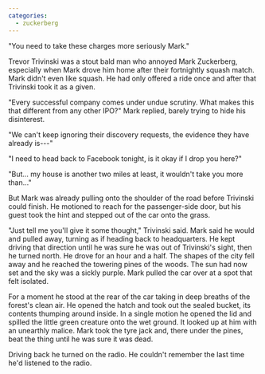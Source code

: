 ```yaml
---
categories:
  - zuckerberg
---
```


"You need to take these charges more seriously Mark."

Trevor Trivinski was a stout bald man who annoyed Mark Zuckerberg, especially
when Mark drove him home after their fortnightly squash match. Mark didn't even
like squash. He had only offered a ride once and after that Trivinski took it
as a given.

"Every successful company comes under undue scrutiny. What makes this that
different from any other IPO?" Mark replied, barely trying to hide his
disinterest.

"We can't keep ignoring their discovery requests, the evidence they have
already is---"

"I need to head back to Facebook tonight, is it okay if I drop you here?"

"But... my house is another two miles at least, it wouldn't take you more
than..."

But Mark was already pulling onto the shoulder of the road before Trivinski
could finish. He motioned to reach for the passenger-side door, but his guest
took the hint and stepped out of the car onto the grass.

"Just tell me you'll give it some thought," Trivinski said. Mark said he would
and pulled away, turning as if heading back to headquarters. He kept driving
that direction until he was sure he was out of Trivinski's sight, then he
turned north. He drove for an hour and a half. The shapes of the city fell away
and he reached the towering pines of the woods. The sun had now set and the sky
was a sickly purple. Mark pulled the car over at a spot that felt isolated.

For a moment he stood at the rear of the car taking in deep breaths of the
forest's clean air. He opened the hatch and took out the sealed bucket, its
contents thumping around inside. In a single motion he opened the lid and
spilled the little green creature onto the wet ground. It looked up at him with
an unearthly malice. Mark took the tyre jack and, there under the pines, beat
the thing until he was sure it was dead.

Driving back he turned on the radio. He couldn't remember the last time he'd
listened to the radio.
